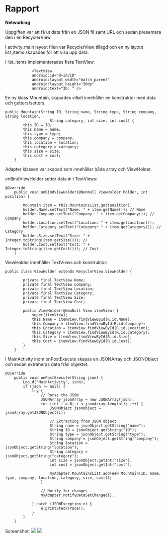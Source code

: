 
# Rapport

**Networking**

Uppgiften var att få ut data från en JSON fil samt URL och sedan presentera den i en RecyclerView.

I activity_main layout filen var RecyclerView tillagd och en ny layout list_items skapades för att visa upp data.

I list_items implementerades flera TextView.
```
            <TextView
            android:id="@+id/ID"
            android:layout_width="match_parent"
            android:layout_height="30dp"
            android:text="ID: " />
```

En ny klass Mountain, skapades vilket innehåller en konstruktor med data och getters/setters.
```
public Mountain(String ID, String name, String type, String company, String location,
                    String category, int size, int cost) {
        this.ID = ID;
        this.name = name;
        this.type = type;
        this.company = company;
        this.location = location;
        this.category = category;
        this.size = size;
        this.cost = cost;
    }
```

Adapter klassen var skapad som innehåller både array och ViewHolder.

onBindViewHolder setter data in i TextViews:
```
@Override
    public void onBindViewHolder(@NonNull ViewHolder holder, int position) {

        Mountain item = this.MountainsList.get(position);
        holder.Name.setText("Name: " + item.getName()); // Name
        holder.Company.setText("Company: " + item.getCompany()); // Company
        holder.Location.setText("Location: " + item.getLocation());
        holder.Category.setText("Category: " + item.getCategory()); // Category
        holder.Size.setText("Size: " + Integer.toString(item.getSize())); //
        holder.Cost.setText("Cost: " + Integer.toString(item.getCost())); // Cost
    }
```

ViewHolder innehåller TextViews och konstruktor:
```
public class ViewHolder extends RecyclerView.ViewHolder {

        private final TextView Name;
        private final TextView Company;
        private final TextView Location;
        private final TextView Category;
        private final TextView Size;
        private final TextView Cost;

        public ViewHolder(@NonNull View itemView) {
            super(itemView);
            this.Name = itemView.findViewById(R.id.Name);
            this.Company = itemView.findViewById(R.id.Company);
            this.Location = itemView.findViewById(R.id.Location);
            this.Category = itemView.findViewById(R.id.Category);
            this.Size = itemView.findViewById(R.id.Size);
            this.Cost = itemView.findViewById(R.id.Cost);
        }
    }
```

I MainActivity inom onPostExecute skapas en JSONArray och JSONObject och sedan extraheras data från objektet.
```
@Override
    public void onPostExecute(String json) {
        Log.d("MainActivity", json);
        if (json != null) {
            try {
                // Parse the JSON
                JSONArray jsonArray = new JSONArray(json);
                for (int i = 0; i < jsonArray.length(); i++) {
                    JSONObject jsonObject = jsonArray.getJSONObject(i);

                    // Extracting from JSON object
                    String name = jsonObject.getString("name");
                    String ID = jsonObject.getString("ID");
                    String type = jsonObject.getString("type");
                    String company = jsonObject.getString("company");
                    String location = jsonObject.getString("location");
                    String category = jsonObject.getString("category");
                    int size = jsonObject.getInt("size");
                    int cost = jsonObject.getInt("cost");

                    myAdapter.MountainsList.add(new Mountain(ID, name, type, company, location, category, size, cost));
                }

                // Notify for changes
                myAdapter.notifyDataSetChanged();

            } catch (JSONException e) {
                e.printStackTrace();
            }
        }
    }
```


Screenshot:
![](Screenshot_1.png)
![](Screenshot_2.png)